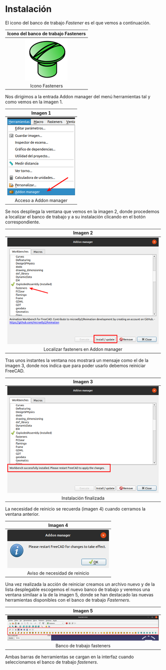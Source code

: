 # Instalación

El icono del banco de trabajo *Fastener* es el que vemos a continuación.

<center>

| Icono del banco de trabajo Fasteners |
|:-:|
| ![Icono Fasteners](../img/icono/Fasteners_workbench_icon.png) |
| Icono Fasteners |

</center>

Nos dirigimos a la entrada Addon manager del menú herramientas tal y como vemos en la imagen 1.

<center>

| Imagen 1 |
|:-:|
| ![Acceso a Addon manager](../img/instalar/i1.png) |
| Acceso a Addon manager |

</center>

Se nos despliega la ventana que vemos en la imagen 2, donde procedemos a localizar el banco de trabajo y a su instalación clicando en el botón correspondiente.

<center>

| Imagen 2 |
|:-:|
| ![Localizar fasteners en Addon manager](../img/instalar/i2.png) |
| Localizar fasteners en Addon manager |

</center>

Tras unos instantes la ventana nos mostrará un mensaje como el de la imagen 3, donde nos indica que para poder usarlo debemos reiniciar FreeCAD.

<center>

| Imagen 3 |
|:-:|
| ![Instalación finalizada](../img/instalar/i3.png) |
| Instalación finalizada |

</center>

La necesidad de reinicio se recuerda (imagen 4) cuando cerramos la ventana anterior.

<center>

| Imagen 4 |
|:-:|
| ![Aviso de necesidad de reinicio](../img/instalar/i4.png) |
| Aviso de necesidad de reinicio |

</center>

Una vez realizada la acción de reiniciar creamos un archivo nuevo y de la lista desplegable escogemos el nuevo banco de trabajo y veremos una ventana similaar a la de la imagen 5, donde se han destacado las nuevas herramientas disponibles con el banco de trabajo *Fasterners*.

<center>

| Imagen 5 |
|:-:|
| ![Banco de trabajo fasteners](../img/instalar/i5.png) |
| Banco de trabajo fasteners |

</center>

Ambas barras de herramientas se cargan en la interfaz cuando seleccionamos el banco de trabajo *fasteners*.
